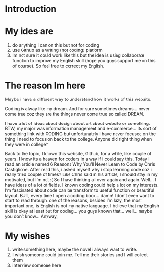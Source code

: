 Introduction
=======

My ides are
=======
1. do anything i can on this but not for coding
2. use Github as a writing (not coding) platform
3. Im not sure it could work like this but the idea is using collaborate function to improve my English skill (hope you guys support me on this of course). So feel free to correct my English.

The reason Im here
=======
Maybe i have a different way to understand how it works of this website.

Coding is alway like my dream. And for sure sometimes dreams... never come true coz they are the things never come true so called DREAM.

I have a lot of ideas about design about art about website or something. BTW, my major was information management and e-commerce... its sort of something link with CODING but unfortunately i have never focused on the thing i need to focus on back to the college. Anyone did right thing when they were in college?

Back to the topic, I known this website, Github, for a while, like couple of years. I know its a heaven for coders in a way if i could say this. Today I read an article named 6 Reasons Why You’ll Never Learn to Code by Chris Castiglione. After read this, i asked myself why i stop learning code coz i really tried couple of times? Like Chris said in his article, I should stay in my motivated, but I’m not :( So I have thinking all over again and again. Well… I have ideas of a lot of fields. I known coding could help a lot on my interests. I’m fascinated about code can be transform to useful function or beautiful layout.
BUT, every time I open a coding book… damn! I don’t even want to start to read through. one of the reasons, besides I’m lazy, the most important one, is English is not my native language. I believe that my English skill is okay at least but for coding… you guys known that… well… maybe you don’t know…
Anyway,

My wishes
=======
1. write something here, maybe the novel i always want to write.
2. I wish someone could join me. Tell me their stories and I will collect them.
3. interview someone here

